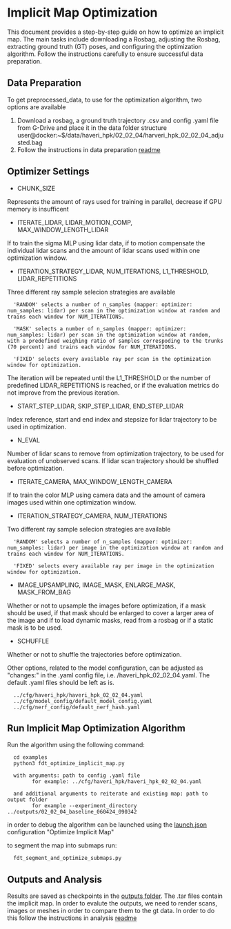 # Implicit Map Optimization

This document provides a step-by-step guide on how to optimize an implicit map. The main tasks include downloading a Rosbag, adjusting the Rosbag, extracting ground truth (GT) poses, and configuring the optimization algorithm. Follow the instructions carefully to ensure successful data preparation.

## Data Preparation

To get preprocessed_data, to use for the optimization algorithm, two options are available

1. Download a rosbag, a ground truth trajectory .csv and config .yaml file from G-Drive
and place it in the data folder structure
user@docker:~$/data/haveri_hpk/02_02_04/harveri_hpk_02_02_04_adjusted.bag
2. Follow the instructions in data preparation [readme](../rosbag_utils/README_data_preparation.md)


## Optimizer Settings

- CHUNK_SIZE

Represents the amount of rays used for training in parallel, decrease if GPU memory is insufficent

 - ITERATE_LIDAR, LIDAR_MOTION_COMP, MAX_WINDOW_LENGTH_LIDAR

If to train the sigma MLP using lidar data, if to motion compensate the individual lidar scans and the amount of lidar scans used within one optimization window.

 - ITERATION_STRATEGY_LIDAR, NUM_ITERATIONS, L1_THRESHOLD, LIDAR_REPETITIONS

Three different ray sample selecion strategies are available

      'RANDOM' selects a number of n_samples (mapper: optimizer: num_samples: lidar) per scan in the optimization window at random and trains each window for NUM_ITERATIONS.
 
      'MASK' selects a number of n_samples (mapper: optimizer: num_samples: lidar) per scan in the optimization window at random, with a predefined weighing ratio of samples correspoding to the trunks (70 percent) and trains each window for NUM_ITERATIONS.

      'FIXED' selects every available ray per scan in the optimization window for optimization.

The iteration will be repeated until the L1_THRESHOLD or the number of predefined LIDAR_REPETITIONS is reached, or if the evaluation metrics do not improve from the previous iteration.

 - START_STEP_LIDAR, SKIP_STEP_LIDAR, END_STEP_LIDAR

Index reference, start and end index and stepsize for lidar trajectory to be used in optimization.

 - N_EVAL

Number of lidar scans to remove from optimization trajectory, to be used for evaluation of unobserved scans. If lidar scan trajectory should be shuffled before optimization.

 - ITERATE_CAMERA, MAX_WINDOW_LENGTH_CAMERA

If to train the color MLP using camera data and the amount of camera images used within one optimization window.

 - ITERATION_STRATEGY_CAMERA, NUM_ITERATIONS

Two different ray sample selecion strategies are available

      'RANDOM' selects a number of n_samples (mapper: optimizer: num_samples: lidar) per image in the optimization window at random and trains each window for NUM_ITERATIONS.
 
      'FIXED' selects every available ray per image in the optimization window for optimization.

 - IMAGE_UPSAMPLING, IMAGE_MASK, ENLARGE_MASK, MASK_FROM_BAG

Whether or not to upsample the images before optimization, if a mask should be used, if that mask should be enlarged to cover a larger area of the image and if to load dynamic masks, read from a rosbag or if a static mask is to be used.

 - SCHUFFLE

Whether or not to shuffle the trajectories before optimization.


Other options, related to the model configuration, can be adjusted as "changes:" in the .yaml config file, i.e. /haveri_hpk_02_02_04.yaml.
The default .yaml files should be left as is.

      ../cfg/haveri_hpk/haveri_hpk_02_02_04.yaml
      ../cfg/model_config/default_model_config.yaml
      ../cfg/nerf_config/default_nerf_hash.yaml

## Run Implicit Map Optimization Algorithm

Run the algorithm using the following command:

      cd examples
      python3 fdt_optimize_implicit_map.py 
      
      with arguments: path to config .yaml file
            for example: ../cfg/haveri_hpk/haveri_hpk_02_02_04.yaml

      and additional arguments to reiterate and existing map: path to output folder
            for example --experiment_directory ../outputs/02_02_04_baseline_060424_090342

in order to debug the algorithm can be launched using the [launch.json](../.vscode/launch.json) configuration "Optimize Implicit Map"

to segment the map into submaps run:

      fdt_segment_and_optimize_submaps.py 

## Outputs and Analysis
Results are saved as checkpoints in the [outputs folder](../outputs). The .tar files contain the implicit map. In order to evalute the outputs, we need to render scans, images or meshes in order to compare them to the gt data. In order to do this follow the instructions in analysis [readme](../analysis/README_evaluate_results.md)

